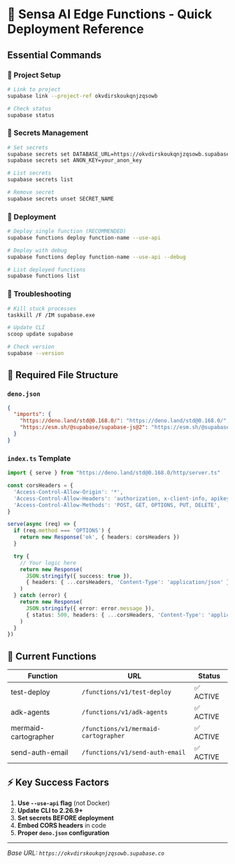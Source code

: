 # 🚀 Sensa AI Edge Functions - Quick Deployment Reference

## Essential Commands

### 🔗 Project Setup
```bash
# Link to project
supabase link --project-ref okvdirskoukqnjzqsowb

# Check status
supabase status
```

### 🔐 Secrets Management
```bash
# Set secrets
supabase secrets set DATABASE_URL=https://okvdirskoukqnjzqsowb.supabase.co
supabase secrets set ANON_KEY=your_anon_key

# List secrets
supabase secrets list

# Remove secret
supabase secrets unset SECRET_NAME
```

### 🚀 Deployment
```bash
# Deploy single function (RECOMMENDED)
supabase functions deploy function-name --use-api

# Deploy with debug
supabase functions deploy function-name --use-api --debug

# List deployed functions
supabase functions list
```

### 🔧 Troubleshooting
```bash
# Kill stuck processes
taskkill /F /IM supabase.exe

# Update CLI
scoop update supabase

# Check version
supabase --version
```

## 📁 Required File Structure

### `deno.json`
```json
{
  "imports": {
    "https://deno.land/std@0.168.0/": "https://deno.land/std@0.168.0/",
    "https://esm.sh/@supabase/supabase-js@2": "https://esm.sh/@supabase/supabase-js@2"
  }
}
```

### `index.ts` Template
```typescript
import { serve } from "https://deno.land/std@0.168.0/http/server.ts"

const corsHeaders = {
  'Access-Control-Allow-Origin': '*',
  'Access-Control-Allow-Headers': 'authorization, x-client-info, apikey, content-type',
  'Access-Control-Allow-Methods': 'POST, GET, OPTIONS, PUT, DELETE',
}

serve(async (req) => {
  if (req.method === 'OPTIONS') {
    return new Response('ok', { headers: corsHeaders })
  }

  try {
    // Your logic here
    return new Response(
      JSON.stringify({ success: true }),
      { headers: { ...corsHeaders, 'Content-Type': 'application/json' } }
    )
  } catch (error) {
    return new Response(
      JSON.stringify({ error: error.message }),
      { status: 500, headers: { ...corsHeaders, 'Content-Type': 'application/json' } }
    )
  }
})
```

## 🎯 Current Functions

| Function | URL | Status |
|----------|-----|--------|
| test-deploy | `/functions/v1/test-deploy` | ✅ ACTIVE |
| adk-agents | `/functions/v1/adk-agents` | ✅ ACTIVE |
| mermaid-cartographer | `/functions/v1/mermaid-cartographer` | ✅ ACTIVE |
| send-auth-email | `/functions/v1/send-auth-email` | ✅ ACTIVE |

## ⚡ Key Success Factors

1. **Use `--use-api` flag** (not Docker)
2. **Update CLI to 2.26.9+**
3. **Set secrets BEFORE deployment**
4. **Embed CORS headers** in code
5. **Proper `deno.json` configuration**

---
*Base URL: `https://okvdirskoukqnjzqsowb.supabase.co`* 